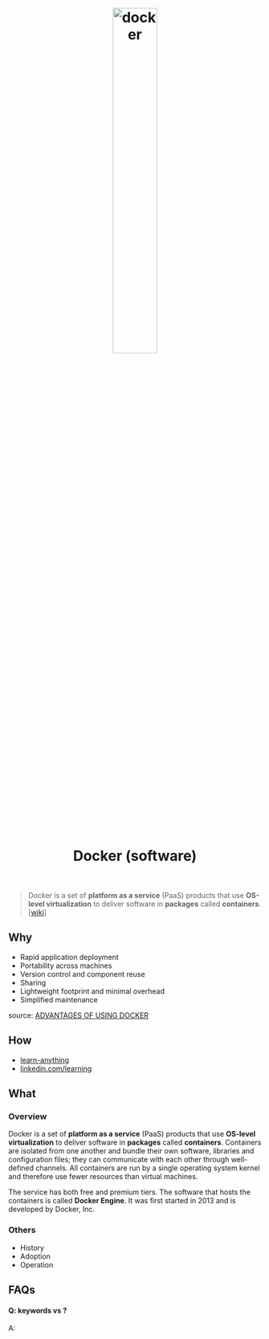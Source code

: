 <h1 align="center">
<br>
	<a href="https://www.wikiwand.com/en/Docker_(software)">
  <img src="https://i.imgur.com/pc1VSHS.png" alt="docker" width=42%">
  </a>
  <br><br>
Docker (software)  
  <br><br>
</h1>

> Docker is a set of **platform as a service** (PaaS) products that use **OS-level virtualization** to deliver software in **packages** called **containers**. [[wiki](https://www.wikiwand.com/en/Docker_(software))]

## Why 

* Rapid application deployment 
* Portability across machines 
* Version control and component reuse 
* Sharing
* Lightweight footprint and minimal overhead
* Simplified maintenance

source: [ADVANTAGES OF USING DOCKER](https://access.redhat.com/documentation/en-us/red_hat_enterprise_linux/7/html/7.0_release_notes/sect-red_hat_enterprise_linux-7.0_release_notes-linux_containers_with_docker_format-advantages_of_using_docker)

## How


* [learn-anything](https://learn-anything.xyz/programming/software-development/devops/docker)
* [linkedin.com/learning](https://www.linkedin.com/learning/search?keywords=docker)


## What 

### Overview

Docker is a set of **platform as a service** (PaaS) products that use **OS-level virtualization** to deliver software in **packages** called **containers**. Containers are isolated from one another and bundle their own software, libraries and configuration files; they can communicate with each other through well-defined channels. All containers are run by a single operating system kernel and therefore use fewer resources than virtual machines.

The service has both free and premium tiers. The software that hosts the containers is called **Docker Engine**. It was first started in 2013 and is developed by Docker, Inc.

### Others

* History
* Adoption
* Operation

## FAQs

#### Q: keywords vs ?

A: 


